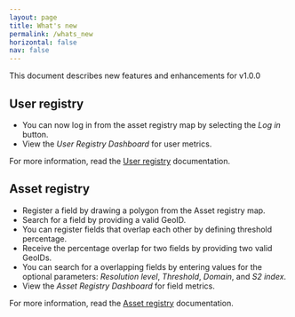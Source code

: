 ```yaml
---
layout: page
title: What's new
permalink: /whats_new
horizontal: false
nav: false
---
```


This document describes new features and enhancements for v1.0.0

## User registry

* You can now log in from the asset registry map by selecting the _Log in_ button. 
* View the _User Registry Dashboard_ for user metrics.

For more information, read the [User registry](../../_pages/user_registry.md) documentation.

## Asset registry

* Register a field by drawing a polygon from the Asset registry map.
* Search for a field by providing a valid GeoID.
* You can register fields that overlap each other by defining threshold percentage.
* Receive the percentage overlap for two fields by providing two valid GeoIDs.
* You can search for a overlapping fields by entering values for the optional parameters: _Resolution level_, _Threshold_, _Domain_, and _S2 index_. 
* View the _Asset Registry Dashboard_ for field metrics.

For more information, read the [Asset registry](../../_pages/asset_registry.md) documentation.
